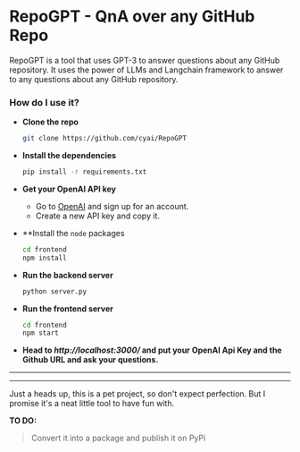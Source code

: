 # RepoGPT - QnA over any GitHub Repo

RepoGPT is a tool that uses GPT-3 to answer questions about any GitHub repository. It uses the power of LLMs and Langchain framework to answer to any questions about any GitHub repository.

### How do I use it?

-   **Clone the repo**
    ```bash
    git clone https://github.com/cyai/RepoGPT
    ```
-   **Install the dependencies**
    ```bash
    pip install -r requirements.txt
    ```
-   **Get your OpenAI API key**

    -   Go to [OpenAI](https://beta.openai.com/) and sign up for an account.
    -   Create a new API key and copy it.

-   \*\*Install the `node` packages

    ```bash
    cd frontend
    npm install
    ```

-   **Run the backend server**

    ```bash
    python server.py
    ```

-   **Run the frontend server**

    ```bash
    cd frontend
    npm start
    ```

-   **Head to <i>http://localhost:3000/</i> and put your OpenAI Api Key and the Github URL and ask your questions.**

---

---

Just a heads up, this is a pet project, so don't expect perfection. But I promise it's a neat little tool to have fun with.

**TO DO:**

> Convert it into a package and publish it on PyPi
